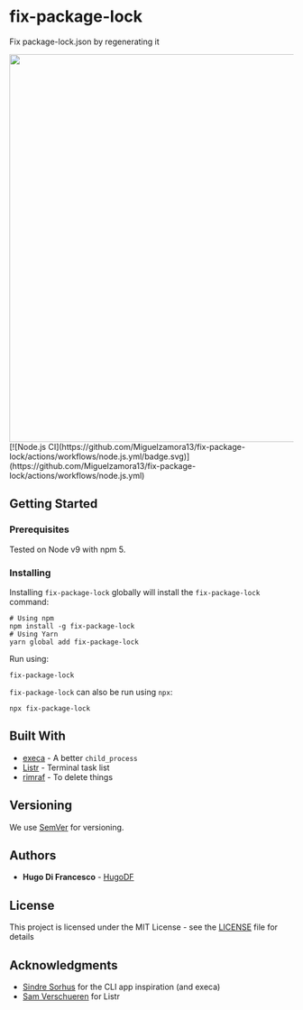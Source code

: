 # fix-package-lock

Fix package-lock.json by regenerating it

<img src="fix-package-lock.gif" width="688">
[![Node.js CI](https://github.com/Miguelzamora13/fix-package-lock/actions/workflows/node.js.yml/badge.svg)](https://github.com/Miguelzamora13/fix-package-lock/actions/workflows/node.js.yml)





## Getting Started

### Prerequisites

Tested on Node v9 with npm 5.

### Installing

Installing `fix-package-lock` globally will install the `fix-package-lock` command:
```
# Using npm
npm install -g fix-package-lock
# Using Yarn
yarn global add fix-package-lock
```

Run using:
```
fix-package-lock
```

`fix-package-lock` can also be run using `npx`:
```
npx fix-package-lock
```

## Built With

* [execa](https://github.com/sindresorhus/execa) - A better `child_process`
* [Listr](https://github.com/SamVerschueren/listr) - Terminal task list 
* [rimraf](https://github.com/isaacs/rimraf) - To delete things

## Versioning

We use [SemVer](http://semver.org/) for versioning.

## Authors

* **Hugo Di Francesco** - [HugoDF](https://github.com/HugoDF)


## License

This project is licensed under the MIT License - see the [LICENSE](LICENSE) file for details

## Acknowledgments

* [Sindre Sorhus](https://github.com/sindresorhus) for the CLI app inspiration (and execa)
* [Sam Verschueren](https://github.com/SamVerschueren) for Listr

